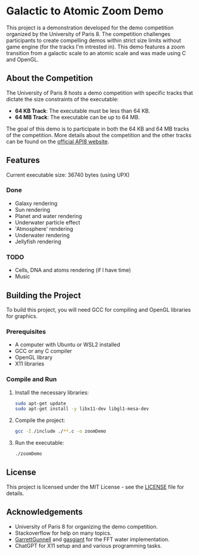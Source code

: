 # Galactic to Atomic Zoom Demo

This project is a demonstration developed for the demo competition organized by the University of Paris 8. The competition challenges participants to create compelling demos within strict size limits without game engine (for the tracks I'm intrested in).
This demo features a zoom transition from a galactic scale to an atomic scale and was made using C and OpenGL.

## About the Competition

The University of Paris 8 hosts a demo competition with specific tracks that dictate the size constraints of the executable:
- **64 KB Track**: The executable must be less than 64 KB.
- **64 MB Track**: The executable can be up to 64 MB.

The goal of this demo is to participate in both the 64 KB and 64 MB tracks of the competition. More details about the competition and the other tracks can be found on the [official API8 website](http://api8.fr).

## Features

Current executable size: 36740 bytes (using UPX)

### Done

- Galaxy rendering
- Sun rendering
- Planet and water rendering
- Underwater particle effect
- 'Atmosphere' rendering
- Underwater rendering
- Jellyfish rendering

### TODO

- Cells, DNA and atoms rendering (if I have time)
- Music

## Building the Project

To build this project, you will need GCC for compiling and OpenGL libraries for graphics.

### Prerequisites

- A computer with Ubuntu or WSL2 installed
- GCC or any C compiler
- OpenGL library
- X11 libraries

### Compile and Run

1. Install the necessary libraries:
	```bash
	sudo apt-get update
	sudo apt-get install -y libx11-dev libgl1-mesa-dev
	```

2. Compile the project:
	```bash
	gcc -I./include ./**.c -o zoomDemo
	```

3. Run the executable:
	```bash
	./zoomDemo
	```

## License
This project is licensed under the MIT License - see the [LICENSE](/LICENSE) file for details.

## Acknowledgements
- University of Paris 8 for organizing the demo competition.
- Stackoverflow for help on many topics.
- [GarrettGunnell](https://github.com/GarrettGunnell/Water) and [gasgiant](https://github.com/gasgiant/FFT-Ocean) for the FFT water implementation.
- ChatGPT for X11 setup and and various programming tasks.